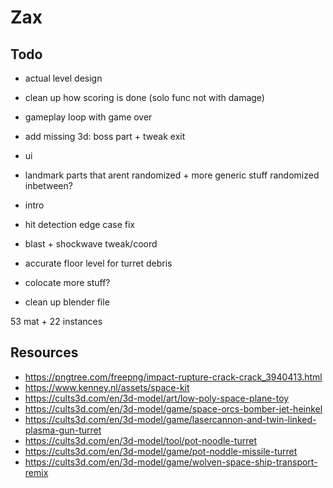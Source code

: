 # Zax

## Todo

-   actual level design
-   clean up how scoring is done (solo func not with damage)
-   gameplay loop with game over
-   add missing 3d: boss part + tweak exit
-   ui
-   landmark parts that arent randomized + more generic stuff randomized inbetween?
-   intro
-   hit detection edge case fix
-   blast + shockwave tweak/coord
-   accurate floor level for turret debris

-   colocate more stuff?
-   clean up blender file

53 mat + 22 instances

## Resources

-   https://pngtree.com/freepng/impact-rupture-crack-crack_3940413.html
-   https://www.kenney.nl/assets/space-kit
-   https://cults3d.com/en/3d-model/art/low-poly-space-plane-toy
-   https://cults3d.com/en/3d-model/game/space-orcs-bomber-jet-heinkel
-   https://cults3d.com/en/3d-model/game/lasercannon-and-twin-linked-plasma-gun-turret
-   https://cults3d.com/en/3d-model/tool/pot-noodle-turret
-   https://cults3d.com/en/3d-model/game/pot-noddle-missile-turret
-   https://cults3d.com/en/3d-model/game/wolven-space-ship-transport-remix
